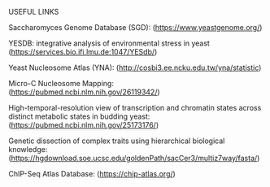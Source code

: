 USEFUL LINKS

Saccharomyces Genome Database (SGD): (https://www.yeastgenome.org/)

YESDB: integrative analysis of environmental stress in yeast (https://services.bio.ifi.lmu.de:1047/YESdb/)

Yeast Nucleosome Atlas (YNA): (http://cosbi3.ee.ncku.edu.tw/yna/statistic)

Micro-C Nucleosome Mapping: (https://pubmed.ncbi.nlm.nih.gov/26119342/)

High-temporal-resolution view of transcription and chromatin states across distinct metabolic states in budding yeast: (https://pubmed.ncbi.nlm.nih.gov/25173176/)

Genetic dissection of complex traits using hierarchical biological knowledge: (https://hgdownload.soe.ucsc.edu/goldenPath/sacCer3/multiz7way/fasta/)

ChIP-Seq Atlas Database: (https://chip-atlas.org/)
